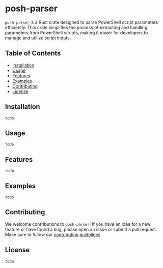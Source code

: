 # posh-parser

`posh-parser` is a Rust crate designed to parse PowerShell script parameters efficiently. This crate simplifies the process of extracting and handling parameters from PowerShell scripts, making it easier for developers to manage and utilize script inputs.

## Table of Contents

- [Installation](#installation)
- [Usage](#usage)
- [Features](#features)
- [Examples](#examples)
- [Contributing](#contributing)
- [License](#license)

## Installation

`todo`

## Usage

`todo`

## Features

`todo`

## Examples

`todo`

## Contributing

We welcome contributions to `posh-parser`! If you have an idea for a new feature or have found a bug, please open an issue or submit a pull request. Make sure to follow our [contributing guidelines](CONTRIBUTING.md).

## License

`todo`

